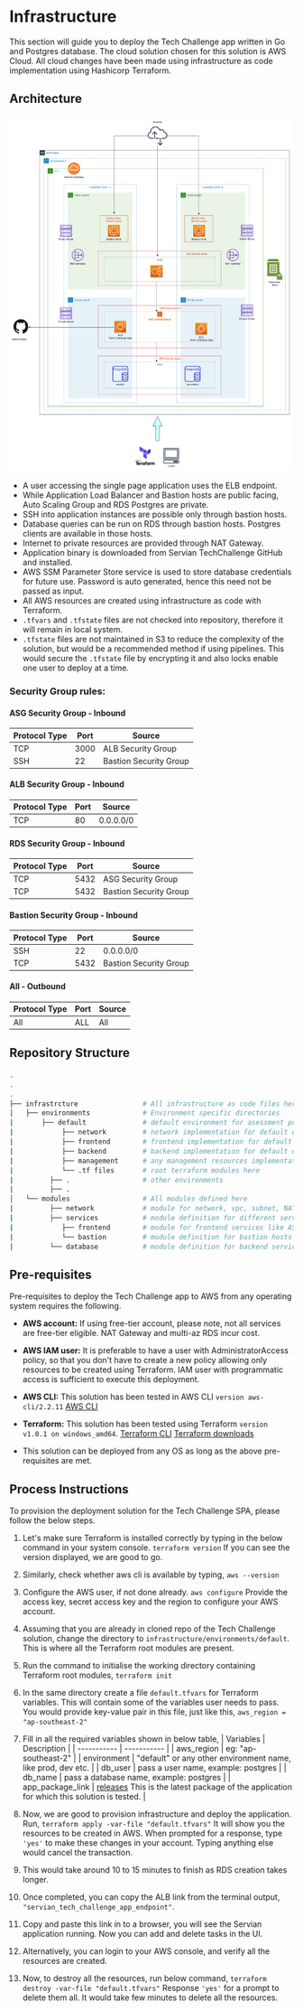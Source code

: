 # Infrastructure

This section will guide you to deploy the Tech Challenge app written in Go and Postgres database. The cloud solution chosen for this solution is AWS Cloud. All cloud changes have been made using infrastructure as code implementation using Hashicorp Terraform.

## Architecture

![architecture](ServianTCArchitecture.png)

* A user accessing the single page application uses the ELB endpoint.
* While Application Load Balancer and Bastion hosts are public facing, Auto Scaling Group and RDS Postgres are private.
* SSH into application instances are possible only through bastion hosts.
* Database queries can be run on RDS through bastion hosts. Postgres clients are available in those hosts.
* Internet to private resources are provided through NAT Gateway.
* Application binary is downloaded from Servian TechChallenge GitHub and installed.
* AWS SSM Parameter Store service is used to store database credentials for future use. Password is auto generated, hence this need not be passed as input.
* All AWS resources are created using infrastructure as code with Terraform.
*  `.tfvars` and `.tfstate` files are not checked into repository, therefore it will remain in local system.
*  `.tfstate` files are not maintained in S3 to reduce the complexity of the solution, but would be a recommended method if using pipelines. This would secure the `.tfstate` file by encrypting it and also locks enable one user to deploy at a time.

### Security Group rules:
   #### ASG Security Group - Inbound
   | Protocol Type | Port | Source | 
   | ------------- | -----| ------ |
   | TCP        | 3000 | ALB Security Group |
   | SSH | 22 | Bastion Security Group |

   #### ALB Security Group - Inbound
   | Protocol Type | Port | Source | 
   | ------------- | ----- | ------ |
   | TCP        | 80 | 0.0.0.0/0 |

   #### RDS Security Group - Inbound
   | Protocol Type | Port | Source | 
   | ------------- | ----- | ------ |
   | TCP        | 5432 | ASG Security Group |
   | TCP        | 5432 | Bastion Security Group |

   #### Bastion Security Group - Inbound
   | Protocol Type | Port | Source | 
   | ------------- | ----- | ------ |
   | SSH        | 22 | 0.0.0.0/0 |
   | TCP        | 5432 | Bastion Security Group |

   #### All - Outbound
   | Protocol Type | Port | Source | 
   | ------------- | ----- | ------ |
   | All        | ALL | All |

## Repository Structure

``` sh
.
.
.
├── infrastrcture                # All infrastructure as code files here
│   ├── environments             # Environment specific directories 
|       ├── default              # default environment for asessment purpose
|            ├── network         # network implementation for default environment
|            ├── frontend        # frontend implementation for default environment
|            ├── backend         # backend implementation for default environment
|            ├── management      # any management resources implementation for default environment
|            └── .tf files       # root terraform modules here
|         ├── .                  # other environments
|         ├── .
│   └── modules                  # All modules defined here
|         ├── network            # module for network, vpc, subnet, NAT etc.
|         ├── services           # module definition for different services
|            ├── frontend        # module for frontend services like ASG, ALB and their SGs   
|            └── bastion         # module definition for bastion hosts and their SGs
|         └── database           # module definition for backend services

```


## Pre-requisites

Pre-requisites to deploy the Tech Challenge app to AWS from any operating system requires the following.

* **AWS account:**
  If using free-tier account, please note, not all services are free-tier eligible. NAT Gateway and multi-az RDS incur cost.
* **AWS IAM user:**
  It is preferable to have a user with AdministratorAccess policy, so that you don't have to create a new policy allowing only resources to be created using Terraform.
   IAM user with programmatic access is sufficient to execute this deployment.
* **AWS CLI:**
  This solution has been tested in AWS CLI `version aws-cli/2.2.11`
   [AWS CLI](https://docs.aws.amazon.com/cli/latest/userguide/cli-chap-install.html)

* **Terraform:**
  This solution has been tested using Terraform `version v1.0.1 on windows_amd64`.
   [Terraform CLI](https://learn.hashicorp.com/tutorials/terraform/install-cli)
   [Terraform downloads](https://www.terraform.io/downloads.html)

* This solution can be deployed from any OS as long as the above pre-requisites are met.

## Process Instructions

To provision the deployment solution for the Tech Challenge SPA, please follow the below steps.

1. Let's make sure Terraform is installed correctly by typing in the below command in your system console.
   `terraform version`
   If you can see the version displayed, we are good to go.
2. Similarly, check whether aws cli is available by typing,
   `aws --version`
3. Configure the AWS user, if not done already.
   `aws configure`
   Provide the access key, secret access key and the region to configure your AWS account.
4.  Assuming that you are already in cloned repo of the Tech Challenge solution, change the directory to `infrastructure/environments/default`. This is where all the Terraform root modules are present.
5.  Run the command to initialise the working directory containing Terraform root modules,
    `terraform init`

6. In the same directory create a file `default.tfvars` for Terraform variables. This will contain some of the variables user needs to pass.
   You would provide key-value pair in this file, just like this,
   `aws_region = "ap-southeast-2"`
7. Fill in all the required variables shown in below table,
   | Variables    | Description |
   | ----------- | ----------- |
   | aws_region        | eg: "ap-southeast-2" |
   | environment    | "default" or any other environment name, like prod, dev etc. |
   | db_user | pass a user name, example: postgres |
   | db_name     | pass a database name, example: postgres |
   | app_package_link | [releases](https://github.com/servian/TechChallengeApp/releases/download/v.0.8.0/TechChallengeApp_v.0.8.0_linux64.zip) This is the latest package of the application for which this solution is tested.  |
8. Now, we are good to provision infrastructure and deploy the application. Run,
   `terraform apply -var-file "default.tfvars"`
    It will show you the resources to be created in AWS. When prompted for a response, type `'yes'` to make these changes in your account. Typing anything else would cancel the transaction.
9.  This would take around 10 to 15 minutes to finish as RDS creation takes longer.
10. Once completed, you can copy the ALB link from the terminal output, `"servian_tech_challenge_app_endpoint"`.
11. Copy and paste this link in to a browser, you will see the Servian application running. Now you can add and delete tasks in the UI.
12. Alternatively, you can login to your AWS console, and verify all the resources are created.
13. Now, to destroy all the resources, run below command,
    `terraform destroy -var-file "default.tfvars"`
    Response `'yes'` for a prompt to delete them all.
    It would take few minutes to delete all the resources. 

